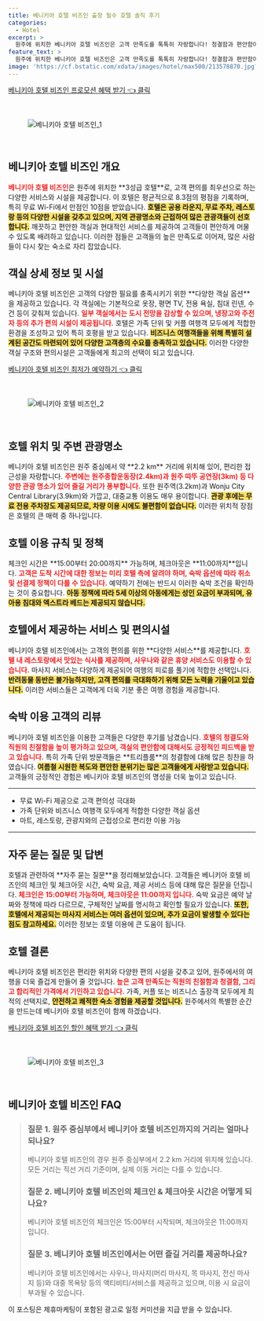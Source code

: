 ```yaml
---
title: 베니키아 호텔 비즈인 출장 필수 호텔 솔직 후기
categories:
  - Hotel
excerpt: >
  원주에 위치한 베니키아 호텔 비즈인은 고객 만족도를 톡톡히 자랑합니다! 청결함과 편안함이 돋보이는 이 호텔은 가족 여행객과 커플들에게 최적의 선택입니다. 무료 WiFi와 훌륭한 사우나 서비스가 매력 포인트!
feature_text: >
  원주에 위치한 베니키아 호텔 비즈인은 고객 만족도를 톡톡히 자랑합니다! 청결함과 편안함이 돋보이는 이 호텔은 가족 여행객과 커플들에게 최적의 선택입니다. 무료 WiFi와 훌륭한 사우나 서비스가 매력 포인트!
image: 'https://cf.bstatic.com/xdata/images/hotel/max500/213578870.jpg?k=a6e49aacd975fb62219c13a832957b90c0afb45fafd69cf1b7a51d5c448c7c4c&o=&hp=1'
---
```


<p><a class="modoo-button" href="https://tinyurl.com/298r4gy3" rel="nofollow noopener">베니키아 호텔 비즈인 프로모션 혜택 받기 👈 클릭</a></p><br/>
<figure class="image"><img alt="베니키아 호텔 비즈인_1" src="https://cf.bstatic.com/xdata/images/hotel/max1024x768/258664783.jpg?k=28d54b5ec5d762ed5e27168778b0fea952145fb944620ad6e77661ec330f4f4a&amp;o=&amp;hp=1"/></figure><br/>

<h2 id="호텔_개요">베니키아 호텔 비즈인 개요</h2>
<p><b><span style="color: #ee2323;">베니키아 호텔 비즈인</span></b>은 원주에 위치한 **3성급 호텔**로, 고객 편의를 최우선으로 하는 다양한 서비스와 시설을 제공합니다. 이 호텔은 평균적으로 8.3점의 평점을 기록하며, 특히 무료 Wi-Fi에서 만점인 10점을 받았습니다. <b><span style="background-color: #ffe066;">호텔은 공용 라운지, 무료 주차, 레스토랑 등의 다양한 시설을 갖추고 있으며, 지역 관광명소와 근접하여 많은 관광객들이 선호합니다.</span></b> 깨끗하고 편안한 객실과 현대적인 서비스를 제공하여 고객들이 편안하게 머물 수 있도록 배려하고 있습니다. 이러한 점들은 고객들의 높은 만족도로 이어져, 많은 사람들이 다시 찾는 숙소로 자리 잡았습니다.</p>
<h2 id="객실_상세정보">객실 상세 정보 및 시설</h2>
<p>베니키아 호텔 비즈인은 고객의 다양한 필요를 충족시키기 위한 **다양한 객실 옵션**을 제공하고 있습니다. 각 객실에는 기본적으로 옷장, 평면 TV, 전용 욕실, 침대 린넨, 수건 등이 갖춰져 있습니다. <b><span style="color: #ee2323;">일부 객실에서는 도시 전망을 감상할 수 있으며, 냉장고와 주전자 등의 추가 편의 시설이 제공됩니다.</span></b> 호텔은 가족 단위 및 커플 여행객 모두에게 적합한 환경을 조성하고 있어 특히 호평을 받고 있습니다. <b><span style="background-color: #ffe066;">비즈니스 여행객들을 위해 특별히 설계된 공간도 마련되어 있어 다양한 고객층의 수요를 충족하고 있습니다.</span></b> 이러한 다양한 객실 구조와 편의시설은 고객들에게 최고의 선택이 되고 있습니다.</p>
<p><a class="modoo-button" href="https://tinyurl.com/298r4gy3" rel="nofollow noopener">베니키아 호텔 비즈인 최저가 예약하기 👈 클릭</a></p><br/>
<figure class="image"><img alt="베니키아 호텔 비즈인_2" src="https://cf.bstatic.com/xdata/images/hotel/max500/213578870.jpg?k=a6e49aacd975fb62219c13a832957b90c0afb45fafd69cf1b7a51d5c448c7c4c&amp;o=&amp;hp=1"/></figure><br/>
<h2 id="위치와관광지">호텔 위치 및 주변 관광명소</h2>
<p>베니키아 호텔 비즈인은 원주 중심에서 약 **2.2 km** 거리에 위치해 있어, 편리한 접근성을 자랑합니다. <b><span style="color: #ee2323;">주변에는 원주종합운동장(2.4km)과 원주 따뚜 공연장(3km) 등 다양한 관광 명소가 있어 즐길 거리가 풍부합니다.</span></b> 또한 원주역(3.2km)과 Wonju City Central Library(3.9km)와 가깝고, 대중교통 이용도 매우 용이합니다. <b><span style="background-color: #ffe066;">관광 후에는 무료 전용 주차장도 제공되므로, 차량 이용 시에도 불편함이 없습니다.</span></b> 이러한 위치적 장점은 호텔의 큰 매력 중 하나입니다.</p>
<h2 id="호텔_이용규칙">호텔 이용 규칙 및 정책</h2>
<p>체크인 시간은 **15:00부터 20:00까지** 가능하며, 체크아웃은 **11:00까지**입니다. <b><span style="color: #ee2323;">고객은 도착 시간에 대한 정보는 미리 호텔 측에 알려야 하며, 숙박 옵션에 따라 취소 및 선결제 정책이 다를 수 있습니다.</span></b> 예약하기 전에는 반드시 이러한 숙박 조건을 확인하는 것이 중요합니다. <b><span style="background-color: #ffe066;">아동 정책에 따라 5세 이상의 아동에게는 성인 요금이 부과되며, 유아용 침대와 엑스트라 베드는 제공되지 않습니다.</span></b></p>
<h2 id="제공서비스">호텔에서 제공하는 서비스 및 편의시설</h2>
<p>베니키아 호텔 비즈인에서는 고객의 편의를 위한 **다양한 서비스**를 제공합니다. <b><span style="color: #ee2323;">호텔 내 레스토랑에서 맛있는 식사를 제공하며, 사우나와 같은 휴양 서비스도 이용할 수 있습니다.</span></b> 마사지 서비스는 다양하게 제공되어 여행의 피로를 풀기에 적합한 선택입니다. <b><span style="background-color: #ffe066;">반려동물 동반은 불가능하지만, 고객 편의를 극대화하기 위해 모든 노력을 기울이고 있습니다.</span></b> 이러한 서비스들은 고객에게 더욱 기분 좋은 여행 경험을 제공합니다.</p>
<h2 id="이용고객_리뷰">숙박 이용 고객의 리뷰</h2>
<p>베니키아 호텔 비즈인을 이용한 고객들은 다양한 후기를 남겼습니다. <b><span style="color: #ee2323;">호텔의 청결도와 직원의 친절함을 높이 평가하고 있으며, 객실의 편안함에 대해서도 긍정적인 피드백을 받고 있습니다.</span></b> 특히 가족 단위 방문객들은 **트리플룸**의 청결함에 대해 많은 칭찬을 하였습니다. <b><span style="background-color: #ffe066;">여름철 시원한 복도와 편안한 분위기는 많은 고객들에게 사랑받고 있습니다.</span></b> 고객들의 긍정적인 경험은 베니키아 호텔 비즈인의 명성을 더욱 높이고 있습니다.</p>
<hr/>
<ul>
<li>무료 Wi-Fi 제공으로 고객 편의성 극대화</li>
<li>가족 단위와 비즈니스 여행객 모두에게 적합한 다양한 객실 옵션</li>
<li>마트, 레스토랑, 관광지와의 근접성으로 편리한 이용 가능</li>
</ul>
<hr/>
<h2 id="자주_묻는_질문_및_답변">자주 묻는 질문 및 답변</h2>
<p>호텔과 관련하여 **자주 묻는 질문**을 정리해보았습니다. 고객들은 베니키아 호텔 비즈인의 체크인 및 체크아웃 시간, 숙박 요금, 제공 서비스 등에 대해 많은 질문을 던집니다. <b><span style="color: #ee2323;">체크인은 15:00부터 가능하며, 체크아웃은 11:00까지 입니다.</span></b> 숙박 요금은 예약 날짜와 정책에 따라 다르므로, 구체적인 날짜를 명시하고 확인할 필요가 있습니다. <b><span style="background-color: #ffe066;">또한, 호텔에서 제공되는 마사지 서비스는 여러 옵션이 있으며, 추가 요금이 발생할 수 있다는 점도 참고하세요.</span></b> 이러한 정보는 호텔 이용에 큰 도움이 됩니다.</p>
<h2 id="호텔_결론">호텔 결론</h2>
<p>베니키아 호텔 비즈인은 편리한 위치와 다양한 편의 시설을 갖추고 있어, 원주에서의 여행을 더욱 즐겁게 만들어 줄 것입니다. <b><span style="color: #ee2323;">높은 고객 만족도는 직원의 친절함과 청결함, 그리고 합리적인 가격에서 기인하고 있습니다.</span></b> 가족, 커플 또는 비즈니스 출장객 모두에게 최적의 선택지로, <b><span style="background-color: #ffe066;">안전하고 쾌적한 숙소 경험을 제공할 것입니다.</span></b> 원주에서의 특별한 순간을 만드는데 베니키아 호텔 비즈인이 함께 하겠습니다.</p>

<p><a class="modoo-button" href="https://tinyurl.com/298r4gy3" rel="nofollow noopener">베니키아 호텔 비즈인 할인 혜택 받기 👈 클릭</a></p><br>

<figure class="image"><img src="https://cf.bstatic.com/xdata/images/hotel/max500/213578875.jpg?k=4daed52b37be950c6378c7ce6defeaccf05528004e7a59f4e36c28782bde200b&o=&hp=1" alt="베니키아 호텔 비즈인_3"></figure><br>
<h2 id="베니키아 호텔 비즈인_FAQ">베니키아 호텔 비즈인 FAQ</h2>
<div itemscope="" itemtype="https://schema.org/FAQPage"> <blockquote> <div itemscope="" itemprop="mainEntity" itemtype="https://schema.org/Question"> <h3 id="질문_1" itemprop="name">질문 1. 원주 중심부에서 베니키아 호텔 비즈인까지의 거리는 얼마나 되나요?</h3> <div itemscope="" itemprop="acceptedAnswer" itemtype="https://schema.org/Answer"> <span itemprop="text"> <p>베니키아 호텔 비즈인의 경우 원주 중심부에서 2.2 km 거리에 위치해 있습니다. 모든 거리는 직선 거리 기준이며, 실제 이동 거리는 다를 수 있습니다.</p> </span> </div> </div> <div itemscope="" itemprop="mainEntity" itemtype="https://schema.org/Question"> <h3 id="질문_2" itemprop="name">질문 2. 베니키아 호텔 비즈인의 체크인 & 체크아웃 시간은 어떻게 되나요?</h3> <div itemscope="" itemprop="acceptedAnswer" itemtype="https://schema.org/Answer"> <span itemprop="text"> <p>베니키아 호텔 비즈인의 체크인은 15:00부터 시작되며, 체크아웃은 11:00까지 입니다.</p> </span> </div> </div> <div itemscope="" itemprop="mainEntity" itemtype="https://schema.org/Question"> <h3 id="질문_3" itemprop="name">질문 3. 베니키아 호텔 비즈인에서는 어떤 즐길 거리를 제공하나요?</h3> <div itemscope="" itemprop="acceptedAnswer" itemtype="https://schema.org/Answer"> <span itemprop="text"> <p>베니키아 호텔 비즈인에서는 사우나, 마사지(머리 마사지, 목 마사지, 전신 마사지 등)와 대중 목욕탕 등의 액티비티/서비스를 제공하고 있으며, 이용 시 요금이 부과될 수 있습니다.</p> </span> </div> </div> </blockquote> </div><p>이 포스팅은 제휴마케팅이 포함된 광고로 일정 커미션을 지급 받을 수 있습니다.</p>

